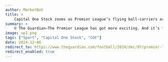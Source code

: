 ```yaml
---
author: MarketBot
title: >
    Capital One Stock zooms as Premier League’s flying ball-carriers are breathing fresh life into elite game
summary: >
    © The Guardian—The Premier League has got more exciting. And it’s fine, really. For the more grudging among us it can be hard to accept this at face value, if only because the league is always telling you how exciting it already is, the regular in-house TV hosts styling the whole experience with the glazed and proselytising look of shopping channel presenters trying to sell you a hamper of executive cheese.
image: up1.png
tags: ["Sport", "Capital One Stock", "COF"]
date: 2024-12-06
redirect_to: https://www.theguardian.com/football/2024/dec/07/premier-leagues-flying-ball-carriers-are-breathing-fresh-life-into-elite-game
redirect_enabled: true
---
```

